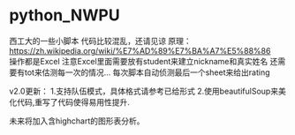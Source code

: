 # python_NWPU
西工大的一些小脚本
代码比较混乱，还请见谅
原理：https://zh.wikipedia.org/wiki/%E7%AD%89%E7%BA%A7%E5%88%86</br>
操作都是Excel
注意Excel里面需要放有student来建立nickname和真实姓名
还需要有tot来估测每一次的情况...
每次脚本自动侦测最后一个sheet来给出rating

v2.0更新：
1.支持队伍模式，具体格式请参考已给形式
2.使用beautifulSoup来美化代码,重写了代码使得易用性提升.

未来将加入含highchart的图形表分析。
